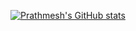 [![Prathmesh's GitHub stats](https://github-readme-stats.vercel.app/api?username=pra15mesh)](https://github.com/anuraghazra/github-readme-stats)
